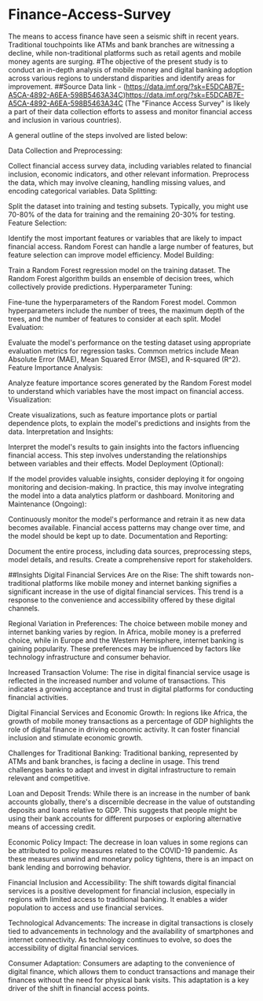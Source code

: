 # Finance-Access-Survey
The means to access finance have seen a seismic shift in recent years. Traditional touchpoints like ATMs and bank branches are witnessing a decline, while non-traditional platforms such as retail agents and mobile money agents are surging. 
#The objective of the present study is to conduct an in-depth analysis of mobile money and digital banking adoption across various regions to understand disparities and identify areas for improvement.
##Source Data link - (https://data.imf.org/?sk=E5DCAB7E-A5CA-4892-A6EA-598B5463A34C)https://data.imf.org/?sk=E5DCAB7E-A5CA-4892-A6EA-598B5463A34C (The "Finance Access Survey" is likely a part of their data collection efforts to assess and monitor financial access and inclusion in various countries). 

A general outline of the steps involved are listed below:

Data Collection and Preprocessing:

Collect financial access survey data, including variables related to financial inclusion, economic indicators, and other relevant information.
Preprocess the data, which may involve cleaning, handling missing values, and encoding categorical variables.
Data Splitting:

Split the dataset into training and testing subsets. Typically, you might use 70-80% of the data for training and the remaining 20-30% for testing.
Feature Selection:

Identify the most important features or variables that are likely to impact financial access. Random Forest can handle a large number of features, but feature selection can improve model efficiency.
Model Building:

Train a Random Forest regression model on the training dataset. The Random Forest algorithm builds an ensemble of decision trees, which collectively provide predictions.
Hyperparameter Tuning:

Fine-tune the hyperparameters of the Random Forest model. Common hyperparameters include the number of trees, the maximum depth of the trees, and the number of features to consider at each split.
Model Evaluation:

Evaluate the model's performance on the testing dataset using appropriate evaluation metrics for regression tasks. Common metrics include Mean Absolute Error (MAE), Mean Squared Error (MSE), and R-squared (R^2).
Feature Importance Analysis:

Analyze feature importance scores generated by the Random Forest model to understand which variables have the most impact on financial access.
Visualization:

Create visualizations, such as feature importance plots or partial dependence plots, to explain the model's predictions and insights from the data.
Interpretation and Insights:

Interpret the model's results to gain insights into the factors influencing financial access. This step involves understanding the relationships between variables and their effects.
Model Deployment (Optional):

If the model provides valuable insights, consider deploying it for ongoing monitoring and decision-making. In practice, this may involve integrating the model into a data analytics platform or dashboard.
Monitoring and Maintenance (Ongoing):

Continuously monitor the model's performance and retrain it as new data becomes available. Financial access patterns may change over time, and the model should be kept up to date.
Documentation and Reporting:

Document the entire process, including data sources, preprocessing steps, model details, and results. Create a comprehensive report for stakeholders.

##Insights
Digital Financial Services Are on the Rise: The shift towards non-traditional platforms like mobile money and internet banking signifies a significant increase in the use of digital financial services. This trend is a response to the convenience and accessibility offered by these digital channels.

Regional Variation in Preferences: The choice between mobile money and internet banking varies by region. In Africa, mobile money is a preferred choice, while in Europe and the Western Hemisphere, internet banking is gaining popularity. These preferences may be influenced by factors like technology infrastructure and consumer behavior.

Increased Transaction Volume: The rise in digital financial service usage is reflected in the increased number and volume of transactions. This indicates a growing acceptance and trust in digital platforms for conducting financial activities.

Digital Financial Services and Economic Growth: In regions like Africa, the growth of mobile money transactions as a percentage of GDP highlights the role of digital finance in driving economic activity. It can foster financial inclusion and stimulate economic growth.

Challenges for Traditional Banking: Traditional banking, represented by ATMs and bank branches, is facing a decline in usage. This trend challenges banks to adapt and invest in digital infrastructure to remain relevant and competitive.

Loan and Deposit Trends: While there is an increase in the number of bank accounts globally, there's a discernible decrease in the value of outstanding deposits and loans relative to GDP. This suggests that people might be using their bank accounts for different purposes or exploring alternative means of accessing credit.

Economic Policy Impact: The decrease in loan values in some regions can be attributed to policy measures related to the COVID-19 pandemic. As these measures unwind and monetary policy tightens, there is an impact on bank lending and borrowing behavior.

Financial Inclusion and Accessibility: The shift towards digital financial services is a positive development for financial inclusion, especially in regions with limited access to traditional banking. It enables a wider population to access and use financial services.

Technological Advancements: The increase in digital transactions is closely tied to advancements in technology and the availability of smartphones and internet connectivity. As technology continues to evolve, so does the accessibility of digital financial services.

Consumer Adaptation: Consumers are adapting to the convenience of digital finance, which allows them to conduct transactions and manage their finances without the need for physical bank visits. This adaptation is a key driver of the shift in financial access points.











